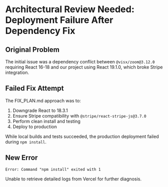 # Architectural Review Needed: Deployment Failure After Dependency Fix

## Original Problem
The initial issue was a dependency conflict between `@visx/zoom@3.12.0` requiring React 16-18 and our project using React 19.1.0, which broke Stripe integration.

## Failed Fix Attempt
The FIX_PLAN.md approach was to:
1. Downgrade React to 18.3.1
2. Ensure Stripe compatibility with `@stripe/react-stripe-js@3.7.0`
3. Perform clean install and testing
4. Deploy to production

While local builds and tests succeeded, the production deployment failed during `npm install`.

## New Error
```
Error: Command "npm install" exited with 1
```
Unable to retrieve detailed logs from Vercel for further diagnosis.